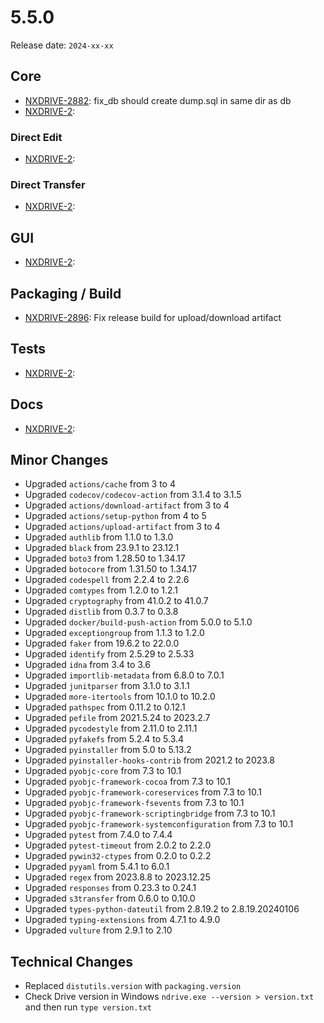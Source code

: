 # 5.5.0

Release date: `2024-xx-xx`

## Core

- [NXDRIVE-2882](https://jira.nuxeo.com/browse/NXDRIVE-2882): fix_db should create dump.sql in same dir as db
- [NXDRIVE-2](https://jira.nuxeo.com/browse/NXDRIVE-2):

### Direct Edit

- [NXDRIVE-2](https://jira.nuxeo.com/browse/NXDRIVE-2):

### Direct Transfer

- [NXDRIVE-2](https://jira.nuxeo.com/browse/NXDRIVE-2):

## GUI

- [NXDRIVE-2](https://jira.nuxeo.com/browse/NXDRIVE-2):

## Packaging / Build

- [NXDRIVE-2896](https://jira.nuxeo.com/browse/NXDRIVE-2896): Fix release build for upload/download artifact

## Tests

- [NXDRIVE-2](https://jira.nuxeo.com/browse/NXDRIVE-2):

## Docs

- [NXDRIVE-2](https://jira.nuxeo.com/browse/NXDRIVE-2):

## Minor Changes

- Upgraded `actions/cache` from 3 to 4
- Upgraded `codecov/codecov-action` from 3.1.4 to 3.1.5
- Upgraded `actions/download-artifact` from 3 to 4
- Upgraded `actions/setup-python` from 4 to 5
- Upgraded `actions/upload-artifact` from 3 to 4
- Upgraded `authlib` from 1.1.0 to 1.3.0
- Upgraded `black` from 23.9.1 to 23.12.1
- Upgraded `boto3` from 1.28.50 to 1.34.17
- Upgraded `botocore` from 1.31.50 to 1.34.17
- Upgraded `codespell` from 2.2.4 to 2.2.6
- Upgraded `comtypes` from 1.2.0 to 1.2.1
- Upgraded `cryptography` from 41.0.2 to 41.0.7
- Upgraded `distlib` from 0.3.7 to 0.3.8
- Upgraded `docker/build-push-action` from 5.0.0 to 5.1.0
- Upgraded `exceptiongroup` from 1.1.3 to 1.2.0
- Upgraded `faker` from 19.6.2 to 22.0.0
- Upgraded `identify` from 2.5.29 to 2.5.33
- Upgraded `idna` from 3.4 to 3.6
- Upgraded `importlib-metadata` from 6.8.0 to 7.0.1
- Upgraded `junitparser` from 3.1.0 to 3.1.1
- Upgraded `more-itertools` from 10.1.0 to 10.2.0
- Upgraded `pathspec` from 0.11.2 to 0.12.1
- Upgraded `pefile` from 2021.5.24 to 2023.2.7
- Upgraded `pycodestyle` from 2.11.0 to 2.11.1
- Upgraded `pyfakefs` from 5.2.4 to 5.3.4
- Upgraded `pyinstaller` from 5.0 to 5.13.2
- Upgraded `pyinstaller-hooks-contrib` from 2021.2 to 2023.8
- Upgraded `pyobjc-core` from 7.3 to 10.1
- Upgraded `pyobjc-framework-cocoa` from 7.3 to 10.1
- Upgraded `pyobjc-framework-coreservices` from 7.3 to 10.1
- Upgraded `pyobjc-framework-fsevents` from 7.3 to 10.1
- Upgraded `pyobjc-framework-scriptingbridge` from 7.3 to 10.1
- Upgraded `pyobjc-framework-systemconfiguration` from 7.3 to 10.1
- Upgraded `pytest` from 7.4.0 to 7.4.4
- Upgraded `pytest-timeout` from 2.0.2 to 2.2.0
- Upgraded `pywin32-ctypes` from 0.2.0 to 0.2.2
- Upgraded `pyyaml` from 5.4.1 to 6.0.1
- Upgraded `regex` from 2023.8.8 to 2023.12.25
- Upgraded `responses` from 0.23.3 to 0.24.1
- Upgraded `s3transfer` from 0.6.0 to 0.10.0
- Upgraded `types-python-dateutil` from 2.8.19.2 to 2.8.19.20240106
- Upgraded `typing-extensions` from 4.7.1 to 4.9.0
- Upgraded `vulture` from 2.9.1 to 2.10

## Technical Changes

- Replaced `distutils.version` with `packaging.version`
- Check Drive version in Windows `ndrive.exe --version > version.txt` and then run `type version.txt`
